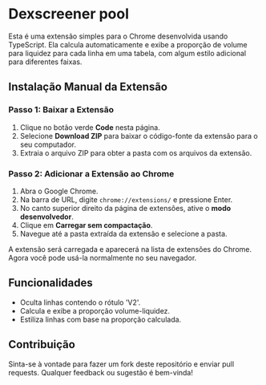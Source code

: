 # Dexscreener pool

Esta é uma extensão simples para o Chrome desenvolvida usando TypeScript. Ela calcula automaticamente e exibe a proporção de volume para liquidez para cada linha em uma tabela, com algum estilo adicional para diferentes faixas.

## Instalação Manual da Extensão

### Passo 1: Baixar a Extensão

1. Clique no botão verde **Code** nesta página.
2. Selecione **Download ZIP** para baixar o código-fonte da extensão para o seu computador.
3. Extraia o arquivo ZIP para obter a pasta com os arquivos da extensão.

### Passo 2: Adicionar a Extensão ao Chrome

1. Abra o Google Chrome.
2. Na barra de URL, digite `chrome://extensions/` e pressione Enter.
3. No canto superior direito da página de extensões, ative o **modo desenvolvedor**.
4. Clique em **Carregar sem compactação**.
5. Navegue até a pasta extraída da extensão e selecione a pasta.

A extensão será carregada e aparecerá na lista de extensões do Chrome. Agora você pode usá-la normalmente no seu navegador.

## Funcionalidades

- Oculta linhas contendo o rótulo 'V2'.
- Calcula e exibe a proporção volume-liquidez.
- Estiliza linhas com base na proporção calculada.

## Contribuição

Sinta-se à vontade para fazer um fork deste repositório e enviar pull requests. Qualquer feedback ou sugestão é bem-vinda!